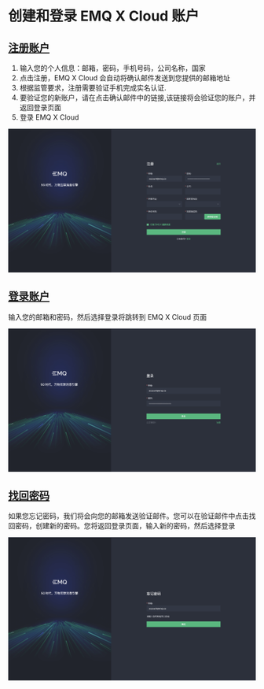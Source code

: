 # 创建和登录 EMQ X Cloud 账户

## [注册账户](https://www.emqx.com/zh/signup?continue=https://www.emqx.com/cn/cloud)

1. 输入您的个人信息：邮箱，密码，手机号码，公司名称，国家
2. 点击注册，EMQ X Cloud 会自动将确认邮件发送到您提供的邮箱地址
3. 根据监管要求，注册需要验证手机完成实名认证.
4. 要验证您的新账户，请在点击确认邮件中的链接,该链接将会验证您的账户，并返回登录页面
5. 登录 EMQ X Cloud

![login](./_assets/signup.png)



## [登录账户](https://www.emqx.com/zh/signin?continue=https://www.emqx.com/cn/cloud)

输入您的邮箱和密码，然后选择登录将跳转到 EMQ X Cloud 页面

![login](./_assets/login.png)



## [找回密码](https://www.emqx.com/zh/forgot-password?continue=https://www.emqx.com/cn/cloud)

如果您忘记密码，我们将会向您的邮箱发送验证邮件。您可以在验证邮件中点击找回密码，创建新的密码。您将返回登录页面，输入新的密码，然后选择登录

![login](./_assets/forgot.png)